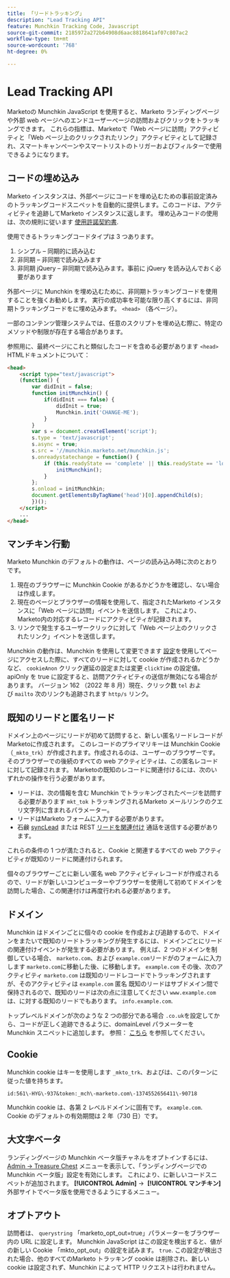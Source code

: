 ```yaml
---
title: 「リードトラッキング」
description: "Lead Tracking API"
feature: Munchkin Tracking Code, Javascript
source-git-commit: 2185972a272b64908d6aac8818641af07c807ac2
workflow-type: tm+mt
source-wordcount: '768'
ht-degree: 0%

---
```



# Lead Tracking API

Marketoの Munchkin JavaScript を使用すると、Marketo ランディングページや外部 web ページへのエンドユーザーページの訪問およびクリックをトラッキングできます。 これらの指標は、Marketoで「Web ページに訪問」アクティビティと「Web ページ上のクリックされたリンク」アクティビティとして記録され、スマートキャンペーンやスマートリストのトリガーおよびフィルターで使用できるようになります。

## コードの埋め込み

Marketo インスタンスは、外部ページにコードを埋め込むための事前設定済みのトラッキングコードスニペットを自動的に提供します。このコードは、アクティビティを追跡してMarketo インスタンスに返します。 埋め込みコードの使用は、次の規則に従います [使用許諾契約書](../munchkin-license.pdf).

使用できるトラッキングコードタイプは 3 つあります。

1. シンプル – 同期的に読み込む
1. 非同期 – 非同期で読み込みます
1. 非同期 jQuery – 非同期で読み込みます。事前に jQuery を読み込んでおく必要があります

外部ページに Munchkin を埋め込むために、非同期トラッキングコードを使用することを強くお勧めします。 実行の成功率を可能な限り高くするには、非同期トラッキングコードをに埋め込みます。 `<head>` （各ページ）。

一部のコンテンツ管理システムでは、任意のスクリプトを埋め込む際に、特定のメソッドや制限が存在する場合があります。

参照用に、最終ページにこれと類似したコードを含める必要があります `<head>` HTMLドキュメントについて：

```html
<head>
    <script type="text/javascript">
    (function() {
        var didInit = false;
        function initMunchkin() {
            if(didInit === false) {
                didInit = true;
                Munchkin.init('CHANGE-ME');
            }
        }
        var s = document.createElement('script');
        s.type = 'text/javascript';
        s.async = true;
        s.src = '//munchkin.marketo.net/munchkin.js';
        s.onreadystatechange = function() {
            if (this.readyState == 'complete' || this.readyState == 'loaded') {
                initMunchkin();
            }
        };
        s.onload = initMunchkin;
        document.getElementsByTagName('head')[0].appendChild(s);
        })();
    </script>
    ...
</head>
```

## マンチキン行動

Marketo Munchkin のデフォルトの動作は、ページの読み込み時に次のとおりです。

1. 現在のブラウザーに Munchkin Cookie があるかどうかを確認し、ない場合は作成します。
1. 現在のページとブラウザーの情報を使用して、指定されたMarketo インスタンスに「Web ページに訪問」イベントを送信します。 これにより、Marketo内の対応するレコードにアクティビティが記録されます。
1. リンクで発生するユーザークリックに対して「Web ページ上のクリックされたリンク」イベントを送信します。

Munchkin の動作は、Munchkin を使用して変更できます [設定](lead-tracking.md#lead-tracking-api)を使用してページにアクセスした際に、すべてのリードに対して cookie が作成されるかどうかなど、 `cookieAnon` クリック遅延の設定または変更 `clickTime` の設定値。 apiOnly を true に設定すると、訪問アクティビティの送信が無効になる場合があります。 バージョン 162 （2022 年 8 月）現在、クリック数 `tel` および `mailto` 次のリンクも追跡されます `http/s` リンク。

## 既知のリードと匿名リード

ドメイン上のページにリードが初めて訪問すると、新しい匿名リードレコードがMarketoに作成されます。 このレコードのプライマリキーは Munchkin Cookie （`_mkto_trk`）が作成されます。作成されるのは、ユーザーのブラウザーです。 そのブラウザーでの後続のすべての web アクティビティは、この匿名レコードに対して記録されます。 Marketoの既知のレコードに関連付けるには、次のいずれかの操作を行う必要があります。

- リードは、次の情報を含む Munchkin でトラッキングされたページを訪問する必要があります `mkt_tok` トラッキングされるMarketo メールリンクのクエリ文字列に含まれるパラメーター。
- リードはMarketo フォームに入力する必要があります。
- 石鹸 [syncLead](../soap-api/leads.md) または REST [リードを関連付け](https://developer.adobe.com/marketo-apis/api/mapi/#tag/Leads/operation/associateLeadUsingPOST) 通話を送信する必要があります。

これらの条件の 1 つが満たされると、Cookie と関連するすべての web アクティビティが既知のリードに関連付けられます。

個々のブラウザーごとに新しい匿名 web アクティビティレコードが作成されるので、リードが新しいコンピューターやブラウザーを使用して初めてドメインを訪問した場合、この関連付けは再度行われる必要があります。

## ドメイン

Munchkin はドメインごとに個々の cookie を作成および追跡するので、ドメインをまたいで既知のリードトラッキングが発生するには、ドメインごとにリードの関連付けイベントが発生する必要があります。 例えば、2 つのドメインを制御している場合、 `marketo.com`、および `example.com`リードがのフォームに入力します `marketo.com`に移動した後、に移動します。 `example.com` その後、次のアクティビティ `marketo.com` は既知のリードレコードでトラッキングされますが、そのアクティビティは `example.com` 匿名 既知のリードはサブドメイン間で保持されるので、既知のリードは次の点に注意してください `www.example.com` は、に対する既知のリードでもあります。 `info.example.com`.

トップレベルドメインが次のような 2 つの部分である場合 `.co.uk`を設定してから、コードが正しく追跡できるように、domainLevel パラメーターを Munchkin スニペットに追加します。 参照： [こちら](lead-tracking.md#domains) を参照してください。

## Cookie

Munchkin cookie はキーを使用します `_mkto_trk`、およびは、このパターンに従った値を持ちます。

`id:561\-HYG\-937&token:_mch\-marketo.com\-1374552656411\-90718`

Munchkin cookie は、各第 2 レベルドメインに固有です。 `example.com`. Cookie のデフォルトの有効期間は 2 年（730 日）です。

## 大文字ベータ

ランディングページの Munchkin ベータ版チャネルをオプトインするには、 [Admin -> Treasure Chest](https://experienceleague.adobe.com/en/docs/marketo/using/product-docs/administration/settings/enable-or-disable-treasure-chest-features) メニューを表示して、「ランディングページでの Munchkin ベータ版」設定を有効にします。 これにより、に新しいコードスニペットが追加されます。 **[!UICONTROL Admin]** ->  **[!UICONTROL マンチキン]** 外部サイトでベータ版を使用できるようにするメニュー。

## オプトアウト

訪問者は、 `querystring` 「marketo_opt_out=true」パラメーターをブラウザー内の URL に設定します。 Munchkin JavaScript はこの設定を検出すると、値がの新しい Cookie 「mkto_opt_out」の設定を試みます。 `true`. この設定が検出された場合、他のすべてのMarketo トラッキング cookie は削除され、新しい cookie は設定されず、Munchkin によって HTTP リクエストは行われません。

